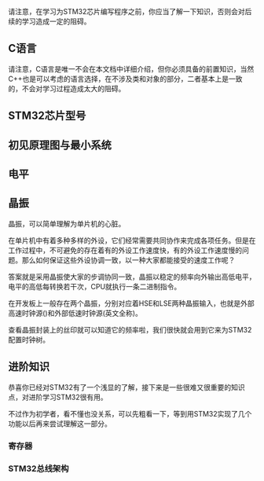 
请注意，在学习为STM32芯片编写程序之前，你应当了解一下知识，否则会对后续的学习造成一定的阻碍。

## C语言
请注意，C语言是唯一不会在本文档中详细介绍，但你必须具备的前置知识，当然C++也是可以考虑的语言选择，在不涉及类和对象的部分，二者基本上是一致的，不会对学习过程造成太大的阻碍。

## STM32芯片型号

## 初见原理图与最小系统


## 电平

## 晶振
晶振，可以简单理解为单片机的心脏。

在单片机中有着多种多样的外设，它们经常需要共同协作来完成各项任务。但是在工作过程中，不可避免的存在着有的外设工作速度快，有的外设工作速度慢的问题。那么如何保证这些外设协调一致，以一种大家都能接受的速度工作呢？

答案就是采用晶振使大家的步调协同一致，晶振以稳定的频率向外输出高低电平，电平的高低每转换若干次，CPU就执行一条二进制指令。

在开发板上一般存在两个晶振，分别对应着HSE和LSE两种晶振输入，也就是外部高速时钟源()和外部低速时钟源(英文全称)。

查看晶振封装上的丝印就可以知道它的频率啦，我们很快就会用到它来为STM32配置时钟树。



## 进阶知识
恭喜你已经对STM32有了一个浅显的了解，接下来是一些很难又很重要的知识点，对进阶学习STM32很有用。

不过作为初学者，看不懂也没关系，可以先粗看一下，等到用STM32实现了几个功能以后再来尝试理解这一部分。
### 寄存器

### STM32总线架构